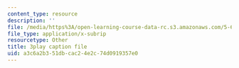 ```yaml
---
content_type: resource
description: ''
file: /media/https%3A/open-learning-course-data-rc.s3.amazonaws.com/5-60-thermodynamics-kinetics-spring-2008/a3c6a2b351dbcac24e2c74d0919357e0_e124JF_DHCQ.srt
file_type: application/x-subrip
resourcetype: Other
title: 3play caption file
uid: a3c6a2b3-51db-cac2-4e2c-74d0919357e0
---
```

